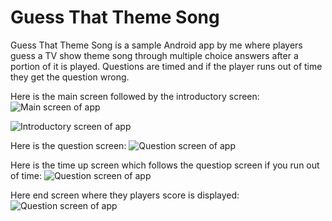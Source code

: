 # Guess That Theme Song

Guess That Theme Song is a sample Android app by me where players guess a TV show theme song through multiple choice answers after a portion of it is played.
Questions are timed and if the player runs out of time they get the question wrong.

Here is the main screen followed by the introductory screen:
![Main screen of app](https://raw.githubusercontent.com/bluespacecube/Guess_That_Theme_Song/master/Screenshot%202022-01-20%20at%2014.06.32.png)

![Introductory screen of app](https://raw.githubusercontent.com/bluespacecube/Guess_That_Theme_Song/master/Screenshot%202022-01-20%20at%2014.06.46.png)

Here is the question screen:
![Question screen of app](https://raw.githubusercontent.com/bluespacecube/Guess_That_Theme_Song/master/Screenshot%202022-01-20%20at%2014.07.01.png)

Here is the time up screen which follows the questiop screen if you run out of time:
![Question screen of app](https://raw.githubusercontent.com/bluespacecube/Guess_That_Theme_Song/master/Screenshot%202022-01-20%20at%2014.07.01.png)

Here end screen where they players score is displayed:
![Question screen of app](https://raw.githubusercontent.com/bluespacecube/Guess_That_Theme_Song/master/Screenshot%202022-01-20%20at%2014.08.34.png)
